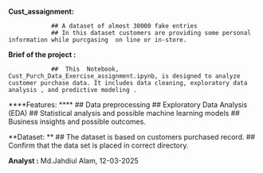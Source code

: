 **Cust_assaignment:**

                ## A dataset of almost 30000 fake entries
                ## In this dataset customers are providing some personal information while purcgasing  on line or in-store.

                

****Brief of the project :****

                ##  This  Notebook, Cust_Purch_Data_Exercise_assignment.ipynb, is designed to analyze customer purchase data. It includes data cleaning, exploratory data analysis , and predictive modeling .

                

****Features: ****
                ## Data preprocessing 
                ## Exploratory Data Analysis (EDA) 
                ## Statistical analysis and possible machine learning models
                ## Business insights and possible outcomes.

                


**Dataset: **
              ## The dataset is based on customers purchased record.
              ## Confirm that the data set is  placed in correct directory.

              

**Analyst :**
            Md.Jahdiul Alam, 12-03-2025
